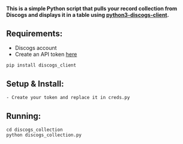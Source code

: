 #### This is a simple Python script that pulls your record collection from Discogs and displays it in a table using [python3-discogs-client](https://python3-discogs-client.readthedocs.io/en/latest/index.html#).

## Requirements:
- Discogs account
- Create an API token [here](https://www.discogs.com/settings/developers)
```
pip install discogs_client
```
## Setup & Install:

```
- Create your token and replace it in creds.py
```
## Running:
```
cd discogs_collection
python discogs_collection.py
```
